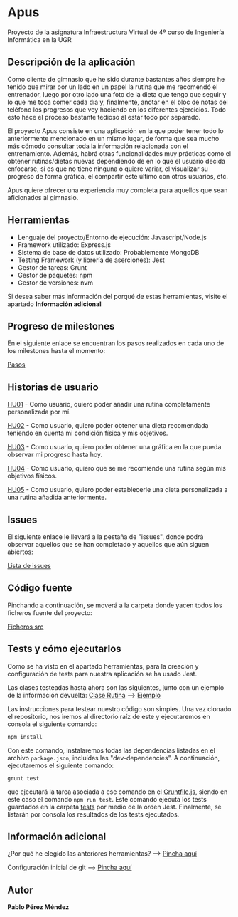 # Apus
Proyecto de la asignatura Infraestructura Virtual de 4º curso de Ingeniería Informática en la UGR

## Descripción de la aplicación

Como cliente de gimnasio que he sido durante bastantes años siempre he tenido que mirar por un lado en un papel la rutina que me recomendó el entrenador, luego por otro lado una foto de la dieta que tengo que seguir y lo que me toca comer cada día y, finalmente, anotar en el bloc de notas del teléfono los progresos que voy haciendo en los diferentes ejercicios. Todo esto hace el proceso bastante tedioso al estar todo por separado.

El proyecto Apus consiste en una aplicación en la que poder tener todo lo anteriormente mencionado en un mismo lugar, de forma que sea mucho más cómodo consultar toda la información relacionada con el entrenamiento. Además, habrá otras funcionalidades muy prácticas como el obtener rutinas/dietas nuevas dependiendo de en lo que el usuario decida enfocarse, si es que no tiene ninguna o quiere variar, el visualizar su progreso de forma gráfica, el compartir este último con otros usuarios, etc.

Apus quiere ofrecer una experiencia muy completa para aquellos que sean aficionados al gimnasio. 


## Herramientas

<ul>
<li>Lenguaje del proyecto/Entorno de ejecución: Javascript/Node.js</li>

<li>Framework utilizado: Express.js</li>

<li>Sistema de base de datos utilizado: Probablemente MongoDB</li>

<li>Testing Framework (y librería de aserciones): Jest</li>

<li>Gestor de tareas: Grunt</li>

<li>Gestor de paquetes: npm</li>

<li>Gestor de versiones: nvm</li>
</ul>

Si desea saber más información del porqué de estas herramientas, visite el apartado **Información adicional**


## Progreso de milestones

En el siguiente enlace se encuentran los pasos realizados en cada uno de los milestones hasta el momento:

[Pasos](https://github.com/Megatorpon/Apus/blob/main/docs/pasos.md)


## Historias de usuario

[HU01](https://github.com/Megatorpon/Apus/issues/4) - Como usuario, quiero poder añadir una rutina completamente personalizada por mí.

[HU02](https://github.com/Megatorpon/Apus/issues/5) - Como usuario, quiero poder obtener una dieta recomendada teniendo en cuenta mi condición física y mis objetivos.

[HU03](https://github.com/Megatorpon/Apus/issues/6) - Como usuario, quiero poder obtener una gráfica en la que pueda observar mi progreso hasta hoy.

[HU04](https://github.com/Megatorpon/Apus/issues/19) - Como usuario, quiero que se me recomiende una rutina según mis objetivos físicos.

[HU05](https://github.com/Megatorpon/Apus/issues/22) - Como usuario, quiero poder establecerle una dieta personalizada a una rutina añadida anteriormente.


## Issues

El siguiente enlace le llevará a la pestaña de "issues", donde podrá observar aquellos que se han completado y aquellos que aún siguen abiertos:

[Lista de issues](https://github.com/Megatorpon/Apus/issues)


## Código fuente

Pinchando a continuación, se moverá a la carpeta donde yacen todos los ficheros fuente del proyecto:

[Ficheros src](https://github.com/Megatorpon/Apus/blob/main/src)


## Tests y cómo ejecutarlos

Como se ha visto en el apartado herramientas, para la creación y configuración de tests para nuestra aplicación se ha usado Jest.

Las clases testeadas hasta ahora son las siguientes, junto con un ejemplo de la información devuelta:
[Clase Rutina](https://github.com/Megatorpon/Apus/blob/main/tests/rutina.test.js) --> [Ejemplo](https://github.com/Megatorpon/Apus/blob/main/docs/test_Rutina.md)


Las instrucciones para testear nuestro código son simples. Una vez clonado el repositorio, nos iremos al directorio raíz de este y ejecutaremos en consola el siguiente comando:

`npm install`

Con este comando, instalaremos todas las dependencias listadas en el archivo `package.json`, incluidas las "dev-dependencies". A continuación, ejecutaremos el siguiente comando:

`grunt test`

que ejecutará la tarea asociada a ese comando en el [Gruntfile.js](https://github.com/Megatorpon/Apus/blob/main/Gruntfile.js), siendo en este caso el comando `npm run test`.
Este comando ejecuta los tests guardados en la carpeta [tests](https://github.com/Megatorpon/Apus/blob/main/tests) por medio de la orden Jest. Finalmente, se listarán por consola los resultados
de los tests ejecutados.


## Información adicional

¿Por qué he elegido las anteriores herramientas? --> [Pincha aquí](https://github.com/Megatorpon/Apus/blob/main/docs/herramientas.md)

Configuración inicial de git --> [Pincha aquí](https://github.com/Megatorpon/Apus/blob/main/docs/config_git.md)


## Autor

**Pablo Pérez Méndez**

